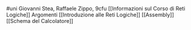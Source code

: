#uni 
Giovanni Stea, Raffaele Zippo, 9cfu
[[Informazioni sul Corso di Reti Logiche]] 
Argomenti
[[Introduzione alle Reti Logiche]] 
[[Assembly]] 
[[Schema del Calcolatore]] 